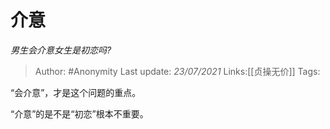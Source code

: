 # 介意
*男生会介意女生是初恋吗?*

> Author: #Anonymity
> Last update: *23/07/2021*
> Links:[[贞操无价]]
> Tags:

“会介意”，才是这个问题的重点。

“介意”的是不是“初恋”根本不重要。

